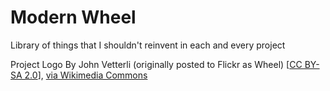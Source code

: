 # Modern Wheel
Library of things that I shouldn't reinvent in each and every project

Project Logo By John Vetterli (originally posted to Flickr as Wheel) [<a href="http://creativecommons.org/licenses/by-sa/2.0">CC BY-SA 2.0</a>], <a href="http://commons.wikimedia.org/wiki/File%3AWagon_wheel_at_Black_Creek_Pioneer_Village.jpg">via Wikimedia Commons</a>

